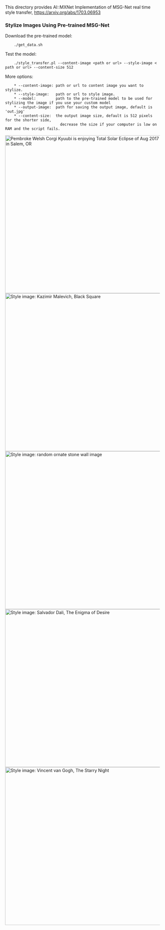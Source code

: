 <!---
  Licensed to the Apache Software Foundation (ASF) under one
  or more contributor license agreements.  See the NOTICE file
  distributed with this work for additional information
  regarding copyright ownership.  The ASF licenses this file
  to you under the Apache License, Version 2.0 (the
  "License"); you may not use this file except in compliance
  with the License.  You may obtain a copy of the License at

    http://www.apache.org/licenses/LICENSE-2.0

  Unless required by applicable law or agreed to in writing,
  software distributed under the License is distributed on an
  "AS IS" BASIS, WITHOUT WARRANTIES OR CONDITIONS OF ANY
  KIND, either express or implied.  See the License for the
  specific language governing permissions and limitations
  under the License.
-->

This directory provides AI::MXNet Implementation of MSG-Net real time style transfer, https://arxiv.org/abs/1703.06953

### Stylize Images Using Pre-trained MSG-Net
Download the pre-trained model:

        ./get_data.sh

Test the model:

        ./style_transfer.pl --content-image <path or url> --style-image < path or url> --content-size 512

More options:

        * --content-image: path or url to content image you want to stylize.
        * --style-image:   path or url to style image.
        * --model:         path to the pre-trained model to be used for stylizing the image if you use your custom model
        * --output-image:  path for saving the output image, default is 'out.jpg'
        * --content-size:  the output image size, default is 512 pixels for the shorter side,
                             decrease the size if your computer is low on RAM and the script fails.

<img title="Pembroke Welsh Corgi Kyuubi is enjoying Total Solar Eclipse of Aug 2017 in Salem, OR"
    alt="Pembroke Welsh Corgi Kyuubi is enjoying Total Solar Eclipse of Aug 2017 in Salem, OR"
    src ="http://apache-mxnet.s3-accelerate.dualstack.amazonaws.com/gluon/dataset/kyuubi.jpg" width="512px" />
<img title="Style image: Kazimir Malevich, Black Square"
    alt="Style image: Kazimir Malevich, Black Square"
    src ="http://apache-mxnet.s3-accelerate.dualstack.amazonaws.com/gluon/dataset/kyuubi_blacksquare.jpg" width="512px" />
<img title="Style image: random ornate stone wall image"
    alt="Style image: random ornate stone wall image"
    src ="http://apache-mxnet.s3-accelerate.dualstack.amazonaws.com/gluon/dataset/kyuubi_mural.jpg" width="512px" />
<img title="Style image: Salvador Dali, The Enigma of Desire"
    alt="Style image: Salvador Dali, The Enigma of Desire"
    src ="http://apache-mxnet.s3-accelerate.dualstack.amazonaws.com/gluon/dataset/kyuubi_dali.jpg" width="512px" />
<img title="Style image: Vincent van Gogh, The Starry Night"
    alt="Style image: Vincent van Gogh, The Starry Night"
    src ="http://apache-mxnet.s3-accelerate.dualstack.amazonaws.com/gluon/dataset/kyuubi_starry.jpg" width="512px" />
